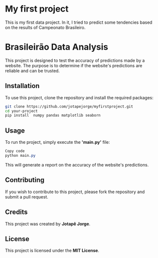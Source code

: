 # My first project
This is my first data project. In it, I tried to predict some tendencies based on the results of Campeonato Brasileiro.
# Brasileirão Data Analysis
This project is designed to test the accuracy of predictions made by a website. The purpose is to determine if the website's predictions are reliable and can be trusted.

## Installation
To use this project, clone the repository and install the required packages:
```bash
git clone https://github.com/jotapejorge/myfirstproject.git
cd your-project
pip install  numpy pandas matplotlib seaborn
```
## Usage
To run the project, simply execute the **'main.py'** file:

```css
Copy code
python main.py
```
This will generate a report on the accuracy of the website's predictions.
## Contributing
If you wish to contribute to this project, please fork the repository and submit a pull request.
## Credits
This project was created by **Jotapê Jorge**.
## License
This project is licensed under the **MIT License**.
